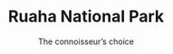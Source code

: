 ---
layout: destination
category: private-safari
permalink: /:categories/:title/
title: Ruaha National Park
subtitle: The connoisseur’s choice
sys:
  icon: 🤑 🧑‍🤝‍🧑 
  circuit: Southen Circuit
  review: ✌️ I was very impressed at the diverse variety of birds! Amazing!
  price: 15
  best_time: 🌞 <b>Jun - Oct</b>
  accommodation:
    five_star: "N/A"
    mid_star: "N/A" 
    camp: "N/A"
  image:
    alt: Ruaha National Park
    url: "./img/uploads/Ruaha-National-Park-Kibokoland.jpeg"

image_corousel:
  - image: "./img/uploads/Ruaha-National-Park-Kibokoland.jpeg"
  - image: "./img/uploads/Ruaha-national-park-kiboko.jpg"
  - image: "./img/uploads/bird-1.jpg"
  - image: "./img/uploads/bird-2.jpg"
overview:


  intro:
    - paragraph: "The park is one of the few Tanzania’s famous wilderness area where one can have a rare experience. Due to the fact that the park has plenty of plants and some animals like Greater kudu (Tragelaphus strepsiceros) which cannot be found in any other national park. That makes the visitor’s safari experience very unique."

    - paragraph: "The Great River Ruaha saves as the life line of the park in both dry season and rainy season. In dry season elephants use to go for cooling their body temperature and also reducing thirsty, the remaining waterfalls of Great River Ruaha is important for hippopotamus, fish and crocodiles. There is a real mix of species in the game located in the southern areas of Africa like buffalo, impala, bushbuck, giraffe, hartebeest, greater kudu, antelopes, elephants with a population of 12,000 elephants migrating through the greater Ruaha ecosystem each year. Lions and cheetah are often seen in the plains. And birds’ life is extra ordinary with over 580 species sighted in the park. Some of other noted animals are African wild dogs, lion, cheetah, leopard and hyena. Also balloon safaris are included."

  tour_details:
    when: Sunday to Saturday 08am to 06pm in the evening.
    duration: 2-3 Hours
    language: "English"
    transport: Toyota Landcruiser.
    itinerary: "Arusha Toun Tour > Shopping at Maasai Market"

  setting:
    activities: " guided nature walks 🚶🏽‍♂️, night game drives, bird watching, 🤳 lots of selfies"
    hashtags: >
      "Remote area largest #️⃣  national park #️⃣  wetlands"

  included:
    - item: Lunch
    - item: Transport
    - item: Game drive
    - item: Park fees
    - item: Professional guides



  excluded:
    - item: Alcoholic beverages
    - item: Personal items like camera, visa
    - item: Accommodation


  remarks:
    - note: This tour involves some walking so wear comfortable shoes.
    - note: This is not a wheelchair accessible tour.


experience:
  what_to_see:
    - paragraph: "<b>Bird watching</b> Ruaha national park is blessed with over 500 bird species and its truly bird paradise for bird harbors including both migratory and residential birds. Wet season is suitable for bird watching. These joyful creatures in the park are like African fish eagle, ashy starling, black billed bustard, bateleurs,  Eleanora’s  falcon, emerald spotted wood dove, crested barbet, long crested eagle, goliath heron and white billed go away bird among the rest."

    - paragraph: "<b> Night game drives <b> The night game drives are usually done occassionaly and the park headquarters should be informed that there is night game drive for preparation. An armed  tourist guided as you view nocturnal animals like hyenas and hippos giving you a  thrilling life time experience of night whispers."


    - paragraph: "<b> Guided nature walks</b> Park drives visitors with many walking trails to experience the wilderness on foot; you will fully experience the wilderness to a lot of birdlife and plant species as well as animals. It lasts for about two to three hours is a great experience. You can take as many photos as you could for remembrance."


expect:
  video: 
    url: <iframe width="560" height="315" src="https://www.youtube.com/embed/MZwAfsO21-c" frameborder="0" allow="accelerometer; autoplay; encrypted-media; gyroscope; picture-in-picture" allowfullscreen></iframe>

itinerary:
  - paragraph: "The drive to Ruaha from Dar es Salaam takes about 10 hours, and a lot of it is on a dusty, bumpy road. Many people travelling to Ruaha make a stopover at Mikumi national park. From Mikumi, the distance to Ruaha is about 320km/200m and drive takes roughly five hours. There are also flights connected to the southern circuit safari."
  - paragraph: "In Arusha town flights base for the northern safari circuit are also available. Coastal aviation also offers direct scheduled flights between Serengeti National park and Ruaha National park."
  - paragraph: "After a long stay for the adventure will be provided with all meals and accommodation for you to stay during game drives and other activities."

remarks:
  - paragraph: This can be encouporated in other packeges too, please create your bucket list and send it to us to we can create you a quote!



---